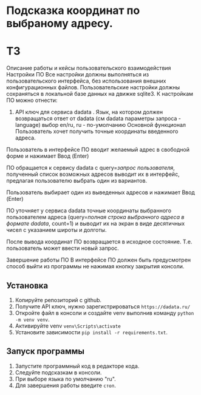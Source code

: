 # Подсказка координат по выбраному адресу.

# ТЗ

Описание работы и кейсы пользовательского взаимодействия
Настройки ПО
Все настройки должны выполняться из пользовательского интерфейса, без использования внешних конфигурационных файлов.
Пользовательские настройки должны сохраняться в локальной базе данных на движке sqlite3.
К настройкам ПО можно отнести:
1. API ключ для сервиса dadata
. Язык, на котором должен возвращаться ответ от dadata (см dadata параметры запроса - language) выбор en/ru, ru - по-умолчанию
Основной функционал
Пользователь хочет получить точные координаты введенного адреса.

Пользователь в интерфейсе ПО вводит желаемый адрес в свободной форме и нажимает Ввод (Enter)

ПО обращается к сервису dadata с query=*запрос пользователя*, полученный список возможных адресов выводит их в интерфейс, предлагая пользователю выбрать один из вариантов.

Пользователь выбирает один из выведенных адресов и нажимает Ввод (Enter)

ПО уточняет у сервиса dadata точные координаты выбранного пользователем адреса (query=*полная строка выбранного адреса в формате dadata*, count=1) и выводит их на экран в виде десятичных чисел с указанием широты и долготы.

После вывода координат ПО возвращается в исходное состояние. Т.е. пользователь может ввести новый запрос.

Завершение работы ПО
В интерфейсе ПО должен быть предусмотрен способ выйти из программы не нажимая кнопку закрытия консоли.


## Установка
1. Копируйте репозиторий с github.
2. Получите API ключ, нужно зарегистрироваться `https://dadata.ru/` 
3. Откройте файл в консоли и создайте venv выполнив команду `python -m venv venv`.
4. Активируйте venv `venv\Scripts\activate`
4. Установите зависимости `pip install -r requirements.txt`.



## Запуск программы
1. Запустите программный код в редакторе кода.
2. Следуйте подсказкам в консоли.
3. При выборе языка по умолчанию "ru".
5. Для завершения работы введите `стоп`.